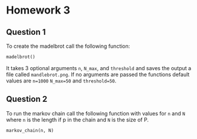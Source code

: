 # Homework 3

## Question 1
To create the madelbrot call the following function:
```python
madelbrot()
```
It takes 3 optional arguments `n`, `N_max`, and `threshold` and saves the output a file called `mandlebrot.png`.
If no arguments are passed the functions default values are `n=1000` `N_max=50` and `threshold=50`.

## Question 2
To run the markov chain call the following function with values for `n` and `N` where `n` is the length if p in the chain and `N` is the size of P.
```python 
markov_chain(n, N)
```

